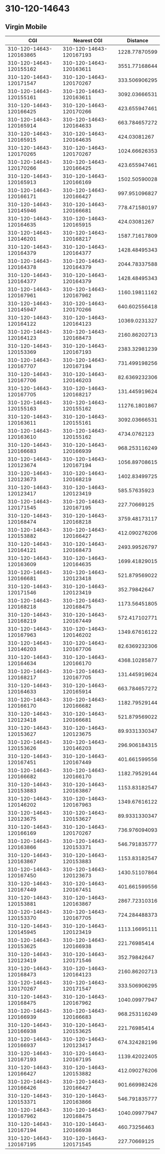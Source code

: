 # 310-120-14643
## Virgin Mobile


| CGI | Nearest CGI | Distance |
|-----|-------------|----------|
| 310-120-14643-120163865 | 310-120-14643-120167193 | 1228.77870599 |
| 310-120-14643-120155162 | 310-120-14643-120163611 | 3551.77168644 |
| 310-120-14643-120171547 | 310-120-14643-120170267 | 333.506906295 |
| 310-120-14643-120155161 | 310-120-14643-120163611 | 3092.03666531 |
| 310-120-14643-120166425 | 310-120-14643-120170266 | 423.655947461 |
| 310-120-14643-120165914 | 310-120-14643-120164633 | 663.784657272 |
| 310-120-14643-120165915 | 310-120-14643-120164635 | 424.03081267 |
| 310-120-14643-120170265 | 310-120-14643-120170267 | 1024.66626353 |
| 310-120-14643-120170266 | 310-120-14643-120166425 | 423.655947461 |
| 310-120-14643-120165913 | 310-120-14643-120166169 | 1502.50590028 |
| 310-120-14643-120166171 | 310-120-14643-120166427 | 997.951096827 |
| 310-120-14643-120145946 | 310-120-14643-120166681 | 778.471580197 |
| 310-120-14643-120164635 | 310-120-14643-120165915 | 424.03081267 |
| 310-120-14643-120146201 | 310-120-14643-120168217 | 1587.71617809 |
| 310-120-14643-120164379 | 310-120-14643-120164377 | 1428.48495343 |
| 310-120-14643-120164378 | 310-120-14643-120164379 | 2044.78337588 |
| 310-120-14643-120164377 | 310-120-14643-120164379 | 1428.48495343 |
| 310-120-14643-120167961 | 310-120-14643-120167962 | 1160.19811162 |
| 310-120-14643-120145947 | 310-120-14643-120170266 | 640.602556418 |
| 310-120-14643-120164122 | 310-120-14643-120164123 | 10369.0231327 |
| 310-120-14643-120164123 | 310-120-14643-120168473 | 2160.86202713 |
| 310-120-14643-120153369 | 310-120-14643-120167193 | 2383.32981239 |
| 310-120-14643-120167707 | 310-120-14643-120167194 | 731.499198256 |
| 310-120-14643-120167706 | 310-120-14643-120146203 | 82.6369232306 |
| 310-120-14643-120167705 | 310-120-14643-120168217 | 131.445919624 |
| 310-120-14643-120155163 | 310-120-14643-120155162 | 11276.1801867 |
| 310-120-14643-120163611 | 310-120-14643-120155161 | 3092.03666531 |
| 310-120-14643-120163610 | 310-120-14643-120155162 | 4734.0762123 |
| 310-120-14643-120166683 | 310-120-14643-120166939 | 968.253116249 |
| 310-120-14643-120123674 | 310-120-14643-120167194 | 1056.89708615 |
| 310-120-14643-120123673 | 310-120-14643-120168219 | 1402.83499725 |
| 310-120-14643-120123417 | 310-120-14643-120123419 | 585.57635923 |
| 310-120-14643-120171545 | 310-120-14643-120167195 | 227.70669125 |
| 310-120-14643-120168474 | 310-120-14643-120168218 | 3759.48173117 |
| 310-120-14643-120153882 | 310-120-14643-120166427 | 412.090276206 |
| 310-120-14643-120164121 | 310-120-14643-120168473 | 2493.99526797 |
| 310-120-14643-120163609 | 310-120-14643-120164635 | 1699.41829015 |
| 310-120-14643-120166681 | 310-120-14643-120123418 | 521.879569022 |
| 310-120-14643-120171546 | 310-120-14643-120123419 | 352.79842647 |
| 310-120-14643-120168218 | 310-120-14643-120168475 | 1173.56451805 |
| 310-120-14643-120168219 | 310-120-14643-120167449 | 572.417102771 |
| 310-120-14643-120167963 | 310-120-14643-120146202 | 1349.67616122 |
| 310-120-14643-120146203 | 310-120-14643-120167706 | 82.6369232306 |
| 310-120-14643-120164634 | 310-120-14643-120166170 | 4368.10285877 |
| 310-120-14643-120168217 | 310-120-14643-120167705 | 131.445919624 |
| 310-120-14643-120164633 | 310-120-14643-120165914 | 663.784657272 |
| 310-120-14643-120166170 | 310-120-14643-120166682 | 1182.79529144 |
| 310-120-14643-120123418 | 310-120-14643-120166681 | 521.879569022 |
| 310-120-14643-120153627 | 310-120-14643-120123675 | 89.9331330347 |
| 310-120-14643-120153626 | 310-120-14643-120146203 | 296.906184315 |
| 310-120-14643-120167451 | 310-120-14643-120167449 | 401.661599556 |
| 310-120-14643-120166682 | 310-120-14643-120166170 | 1182.79529144 |
| 310-120-14643-120153883 | 310-120-14643-120163867 | 1153.83182547 |
| 310-120-14643-120146202 | 310-120-14643-120167963 | 1349.67616122 |
| 310-120-14643-120123675 | 310-120-14643-120153627 | 89.9331330347 |
| 310-120-14643-120166169 | 310-120-14643-120170267 | 736.976094093 |
| 310-120-14643-120163866 | 310-120-14643-120153371 | 546.791835777 |
| 310-120-14643-120163867 | 310-120-14643-120153883 | 1153.83182547 |
| 310-120-14643-120167450 | 310-120-14643-120123673 | 1430.51107864 |
| 310-120-14643-120167449 | 310-120-14643-120167451 | 401.661599556 |
| 310-120-14643-120153881 | 310-120-14643-120163867 | 2867.72310316 |
| 310-120-14643-120153370 | 310-120-14643-120167705 | 724.284488373 |
| 310-120-14643-120145945 | 310-120-14643-120123419 | 1113.16695111 |
| 310-120-14643-120153625 | 310-120-14643-120166938 | 221.76985414 |
| 310-120-14643-120123419 | 310-120-14643-120171546 | 352.79842647 |
| 310-120-14643-120168473 | 310-120-14643-120164123 | 2160.86202713 |
| 310-120-14643-120170267 | 310-120-14643-120171547 | 333.506906295 |
| 310-120-14643-120168475 | 310-120-14643-120167962 | 1040.09977947 |
| 310-120-14643-120166939 | 310-120-14643-120166683 | 968.253116249 |
| 310-120-14643-120166938 | 310-120-14643-120153625 | 221.76985414 |
| 310-120-14643-120166937 | 310-120-14643-120123417 | 674.324282196 |
| 310-120-14643-120167193 | 310-120-14643-120167195 | 1139.42022405 |
| 310-120-14643-120166427 | 310-120-14643-120153882 | 412.090276206 |
| 310-120-14643-120166426 | 310-120-14643-120166427 | 901.669982426 |
| 310-120-14643-120153371 | 310-120-14643-120163866 | 546.791835777 |
| 310-120-14643-120167962 | 310-120-14643-120168475 | 1040.09977947 |
| 310-120-14643-120167194 | 310-120-14643-120166938 | 460.73256463 |
| 310-120-14643-120167195 | 310-120-14643-120171545 | 227.70669125 |
